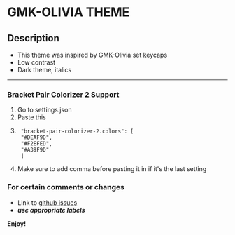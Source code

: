 # GMK-OLIVIA THEME 
## Description
* This theme was inspired by GMK-Olivia set keycaps
* Low contrast
* Dark theme, italics
------
### [Bracket Pair Colorizer 2 Support](https://marketplace.visualstudio.com/items?itemName=CoenraadS.bracket-pair-colorizer-2)
1. Go to settings.json
2. Paste this
3. ```
    "bracket-pair-colorizer-2.colors": [
    "#DEAF9D",
    "#F2EFED",
    "#A39F9D"
    ]
    ```
4. Make sure to add comma before pasting it in if it's the last setting 

### For certain comments or changes
* Link to [github issues](https://github.com/rvjanapin/gmkolivia/issues)
* ***use appropriate labels*** 

**Enjoy!**
